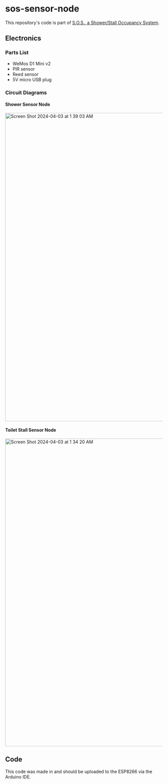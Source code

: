 # sos-sensor-node

This repository's code is part of [S.O.S., a Shower/Stall Occupancy System](https://njerig.me/projects/sos).

## Electronics

### Parts List
- WeMos D1 Mini v2
- PIR sensor
- Reed sensor
- 5V micro USB plug

### Circuit Diagrams
#### Shower Sensor Node
<img width="985" alt="Screen Shot 2024-04-03 at 1 39 03 AM" src="https://github.com/njerig/sos-sensor-node/assets/5789314/7a9a1b6f-3c7b-4c65-b6e1-b597bd82d727">


#### Toilet Stall Sensor Node
<img width="983" alt="Screen Shot 2024-04-03 at 1 34 20 AM" src="https://github.com/njerig/sos-sensor-node/assets/5789314/879c2819-cb8b-4a7b-ac43-e7bb3451d181">

## Code

This code was made in and should be uploaded to the ESP8266 via the Arduino IDE.
